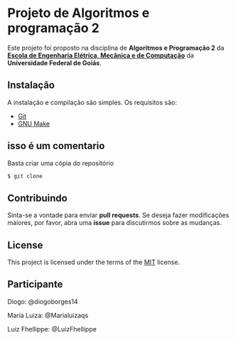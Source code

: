 # Projeto de Algoritmos e programação 2

Este projeto foi proposto na disciplina de **Algoritmos e Programação 2** da [**Escola de Engenharia Elétrica, Mecânica e de Computação**](https://emc.ufg.br/) da **Universidade Federal de Goiás**.

## Instalação

A instalação e compilação são simples. Os requisitos são:

* [Git](https://git-scm.com/)
* [GNU Make](https://www.gnu.org/software/make/)
## isso é um comentario
Basta criar uma cópia do repositório
```bash
$ git clone
```
## Contribuindo
Sinta-se a vontade para enviar **pull requests**. Se deseja fazer modificações maiores, por favor, abra uma **issue** para discutirmos sobre as mudanças.

## License
This project is licensed under the terms of the [MIT](https://choosealicense.com/licenses/mit/) license.

## Participante
Diogo: @diogoborges14

Maria Luiza: @Marialuizaqs

Luiz Fhellippe: @LuizFhellippe
